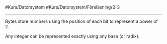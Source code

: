 #Kurs/Datorsystem #Kurs/Datorsystem/Föreläsning/2-3
***
Bytes store numbers using the position of each bit to represent a power of 2.

Any integer can be represented exactly using any base (or radix).